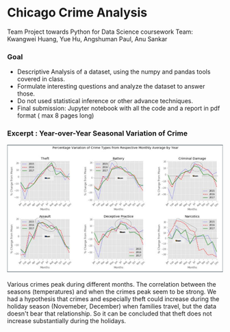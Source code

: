 # Chicago Crime Analysis
Team Project towards Python for Data Science coursework
Team: Kwangwei Huang, Yue Hu, Angshuman Paul, Anu Sankar

### Goal 

- Descriptive Analysis of a dataset, using the numpy and pandas tools covered in class.
- Formulate interesting questions and analyze the dataset to answer those.  
- Do not used statistical inference or other advance techniques.
- Final submission: Jupyter notebook with all the code and a report in pdf format ( max 8 pages long)

### Excerpt : Year-over-Year Seasonal Variation of Crime 

 ![Alt text](crime_seasonal_variation.PNG) 
 <br> </br>
 Various crimes peak during different months.  The correlation between the seasons (temperatures) and when the crimes peak seem to be strong.  We had a hypothesis that crimes and especially theft could increase during the holiday season (Novemeber, December) when families travel, but the data doesn't bear that relationship.   So it can be concluded that theft does not increase substantially during the holidays.
 
